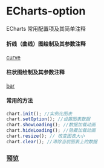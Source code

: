 # ECharts-option

ECharts 常用配置项及其简单注释

#### 折线（曲线）图绘制及其参数注释

[curve](./curve/index.html)
#### 柱状图绘制及其参数注释
[bar](./bar/index.html)

#### 常用的方法

```javascript
chart.init(); //实例化图表
chart.setOption(); //设置图表数据
chart.showLoading(); //数据加载动画 
chart.hideLoading(); //隐藏加载动画
chart.resize(); // 改变图表大小 
chart.clear(); //清除当前图表上的数据 
```
### [预览](https://felix-wdl.github.io/ECharts-option/)
